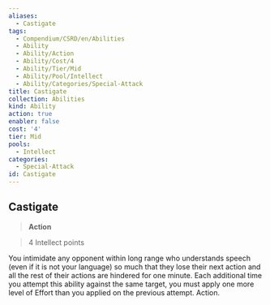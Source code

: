 ```yaml
---
aliases:
  - Castigate
tags:
  - Compendium/CSRD/en/Abilities
  - Ability
  - Ability/Action
  - Ability/Cost/4
  - Ability/Tier/Mid
  - Ability/Pool/Intellect
  - Ability/Categories/Special-Attack
title: Castigate
collection: Abilities
kind: Ability
action: true
enabler: false
cost: '4'
tier: Mid
pools:
  - Intellect
categories:
  - Special-Attack
id: Castigate
---
```

## Castigate    
>**Action**    
>4 Intellect points  
    
You intimidate any opponent within long range who understands speech (even if it is not your language) so much that they lose their next action and all the rest of their actions are hindered for one minute. Each additional time you attempt this ability against the same target, you must apply one more level of Effort than you applied on the previous attempt. Action.
